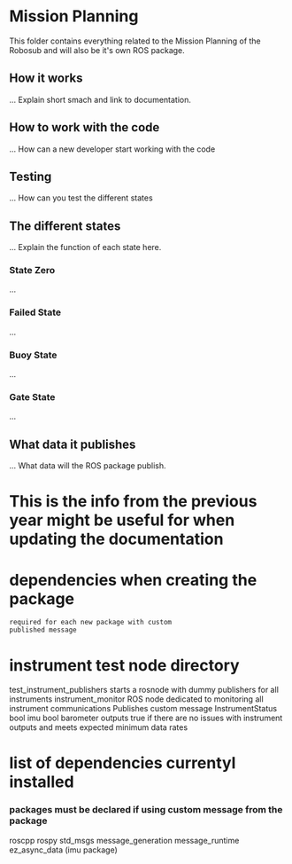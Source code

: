 # Mission Planning
This folder contains everything related to the Mission Planning of the Robosub and will also be it's own ROS package.

## How it works
... Explain short smach and link to documentation.

## How to work with the code
... How can a new developer start working with the code

## Testing
... How can you test the different states

## The different states
... Explain the function of each state here.

### State Zero
...

### Failed State
...

### Buoy State
...

### Gate State

...


## What data it publishes
... What data will the ROS package publish.


# This is the info from the previous year might be useful for when updating the documentation

# dependencies when creating the package
	required for each new package with custom
	published message

# instrument test node directory
test_instrument_publishers
	starts a rosnode with dummy publishers for all instruments
instrument_monitor
	ROS node dedicated to monitoring all instrument communications
	Publishes custom message
		InstrumentStatus
			bool imu
			bool barometer
	outputs true if there are no issues with instrument outputs and meets expected minimum data rates

# list of dependencies currentyl installed
### packages must be declared if using custom message from the package
roscpp
rospy
std_msgs
message_generation
message_runtime
ez_async_data (imu package)
